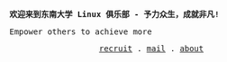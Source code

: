 <b><samp>欢迎来到东南大学 Linux 俱乐部 - 予力众生，成就非凡!</samp></b>

<samp>Empower others to achieve more</samp>

<p align="center">
  <samp>
    <a href="https://seulinux.com/recruit">recruit</a> .
    <a href="mailto:recruit@seulinux.com">mail</a> .
    <a href="https://seulinux.com/about">about</a>
  </samp>
</p>
